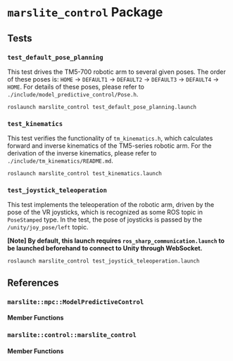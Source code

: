 # `marslite_control` Package

## Tests

### `test_default_pose_planning`

This test drives the TM5-700 robotic arm to several given poses. The order of these poses is: `HOME` -> `DEFAULT1` -> `DEFAULT2` -> `DEFAULT3` -> `DEFAULT4` -> `HOME`. For details of these poses, please refer to `./include/model_predictive_control/Pose.h`.

```Shell
roslaunch marslite_control test_default_pose_planning.launch
```

### `test_kinematics`

This test verifies the functionality of `tm_kinematics.h`, which calculates forward and inverse kinematics of the TM5-series robotic arm. For the derivation of the inverse kinematics, please refer to `./include/tm_kinematics/README.md`.

```Shell
roslaunch marslite_control test_kinematics.launch
```

### `test_joystick_teleoperation`

This test implements the teleoperation of the robotic arm, driven by the pose of the VR joysticks, which is recognized as some ROS topic in `PoseStamped` type. In the test, the pose of joysticks is passed by the `/unity/joy_pose/left` topic.

**[Note] By default, this launch requires `ros_sharp_communication.launch` to be launched beforehand to connect to Unity through WebSocket.** 

```Shell
roslaunch marslite_control test_joystick_teleoperation.launch
```

## References

### `marslite::mpc::ModelPredictiveControl`

#### Member Functions

### `marslite::control::marslite_control`

#### Member Functions
